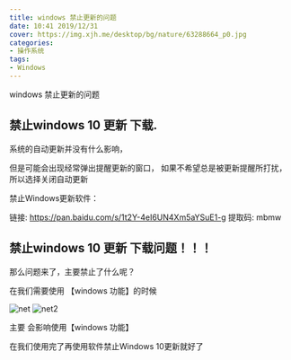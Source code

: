 ```yaml
---
title: windows 禁止更新的问题
date: 10:41 2019/12/31
cover: https://img.xjh.me/desktop/bg/nature/63288664_p0.jpg
categories:
- 操作系统
tags:
- Windows
---
```

windows 禁止更新的问题

<!--more-->

<!-- toc -->



## **禁止windows 10 更新 下载.**

系统的自动更新并没有什么影响，

但是可能会出现经常弹出提醒更新的窗口，
如果不希望总是被更新提醒所打扰，所以选择关闭自动更新

禁止Windows更新软件：

链接: https://pan.baidu.com/s/1t2Y-4eI6UN4Xm5aYSuE1-g 提取码: mbmw

## **禁止windows 10 更新 下载问题！！！**

那么问题来了，主要禁止了什么呢？

在我们需要使用 【windows 功能】的时候

![net](https://cdn.dearmsdan.com/1912311726/2.png) ![net2](https://cdn.dearmsdan.com/1912311726/2.png)


主要 会影响使用【windows 功能】 

在我们使用完了再使用软件禁止Windows 10更新就好了


